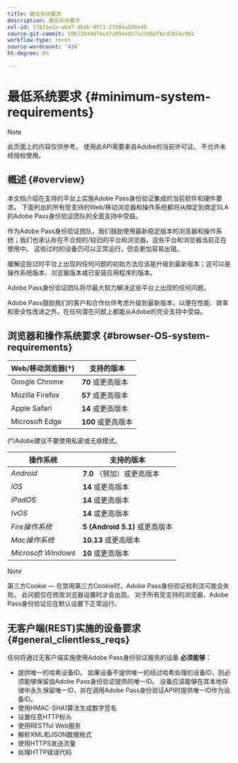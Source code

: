 ```yaml
---
title: 最低系统要求
description: 最低系统要求
exl-id: 57b21e2a-abd7-4b4b-85f1-25584a850e40
source-git-commit: 59672b44074c472094ed27a23d6bfbcd7654c901
workflow-type: tm+mt
source-wordcount: '434'
ht-degree: 0%

---
```


# 最低系统要求 {#minimum-system-requirements}

>[!NOTE]
>
>此页面上的内容仅供参考。 使用此API需要来自Adobe的当前许可证。 不允许未经授权使用。


## 概述 {#overview}

本文档介绍在支持的平台上实施Adobe Pass身份验证集成的当前软件和硬件要求。 下面列出的所有受支持的Web/移动浏览器和操作系统都将从绑定到商定SLA的Adobe Pass身份验证团队的全面支持中受益。

作为Adobe Pass身份验证团队，我们鼓励使用最新稳定版本的浏览器和操作系统；我们也承认存在不合规的/较旧的平台和浏览器，这些平台和浏览器当前正在使用中。 这些过时的设备仍可以正常运行，但会更加容易出错。

缓解这些过时平台上出现的任何问题的初始方法应该是升级到最新版本；这可以是操作系统版本、浏览器版本或已安装应用程序的版本。

Adobe Pass身份验证团队将尽最大努力解决这些平台上出现的任何问题。

Adobe Pass鼓励我们的客户和合作伙伴考虑升级到最新版本，以便在性能、效率和安全性改进之外，在任何潜在问题上都能从Adobe的完全支持中受益。


## 浏览器和操作系统要求 {#browser-OS-system-requirements}


| Web/移动浏览器(†) | 支持的版本 |
|---|---|
| Google Chrome | **70** 或更高版本 |
| Mozilla Firefox | **57** 或更高版本 |
| Apple Safari | **14** 或更高版本 |
| Microsoft Edge | **100** 或更高版本 |

(†)Adobe建议不要使用私密或无痕模式。

| 操作系统 | 支持的版本 |
|---|---|
| *Android* | **7.0** （努加）或更高版本 |
| *iOS* | **14** 或更高版本 |
| *iPadOS* | **14** 或更高版本 |
| *tvOS* | **14** 或更高版本 |
| *Fire操作系统* | **5 (Android 5.1)** 或更高版本 |
| *Mac操作系统* | **10.13** 或更高版本 |
| *Microsoft Windows* | **10** 或更高版本 |




>[!NOTE]
>
>第三方Cookie — 在禁用第三方Cookie时，Adobe Pass身份验证权利流可能会失败。  此问题仅在修改浏览器设置时才会出现。 对于所有受支持的浏览器，Adobe Pass身份验证应在默认设置下正常运行。


## 无客户端(REST)实施的设备要求 {#general_clientless_reqs}


任何将通过无客户端实施使用Adobe Pass身份验证服务的设备 **必须能够**：

* 提供唯一的哈希设备ID。 如果设备不提供唯一的经过哈希处理的设备ID，则必须能够保留由Adobe Pass身份验证提供的唯一ID。 设备应该能够在其本地存储中永久保留唯一ID，并在调用Adobe Pass身份验证API时提供唯一ID作为设备ID。
* 使用HMAC-SHA1算法生成数字签名
* 设置任意HTTP标头
* 使用RESTful Web服务
* 解析XML和JSON数据格式
* 使用HTTPS发送流量
* 处理HTTP错误代码
